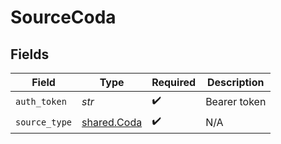 # SourceCoda


## Fields

| Field                                      | Type                                       | Required                                   | Description                                |
| ------------------------------------------ | ------------------------------------------ | ------------------------------------------ | ------------------------------------------ |
| `auth_token`                               | *str*                                      | :heavy_check_mark:                         | Bearer token                               |
| `source_type`                              | [shared.Coda](../../models/shared/coda.md) | :heavy_check_mark:                         | N/A                                        |